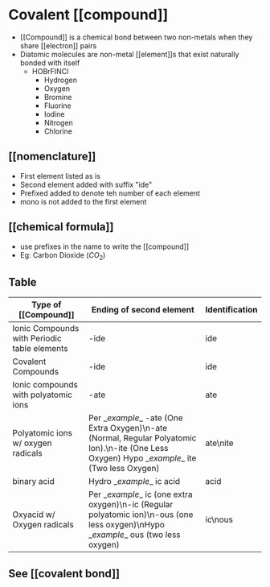 # Covalent [[compound]]
- [[Compound]] is a chemical bond between two non-metals when they share [[electron]] pairs
- Diatomic molecules are non-metal [[element]]s that exist naturally bonded with itself
	- HOBrFINCl
		- Hydrogen
		- Oxygen
		- Bromine
		- Fluorine
		- Iodine
		- Nitrogen
		- Chlorine

## [[nomenclature]]
- First element listed as is
- Second element added with suffix "ide"
- Prefixed added to denote teh number of each element
- mono is not added to the first element

## [[chemical formula]]
- use prefixes in the name to write the [[compound]]
- Eg: Carbon Dioxide ($CO_2$)


## Table

| Type of [[Compound]] | Ending of second element | Identification |
|------------------|--------------------------|----------------|
|Ionic Compounds with Periodic table elements|-ide|ide
|Covalent Compounds|-ide|ide|
|Ionic compounds with polyatomic ions|-ate|ate|
|Polyatomic ions w/ oxygen radicals|Per \__example_\_ -ate (One Extra Oxygen)\n-ate (Normal, Regular Polyatomic Ion).\n-ite (One Less Oxygen) Hypo \__example_\_ ite (Two less Oxygen)|ate\nite|
|binary acid|Hydro \__example_\_ ic acid|acid|
|Oxyacid w/ Oxygen radicals|Per \__example_\_ ic (one extra oxygen)\n-ic (Regular polyatomic ion)\n-ous (one less oxygen)\nHypo \__example_\_ ous (two less oxygen)|ic\nous

## See [[covalent bond]]

